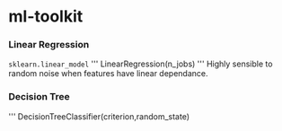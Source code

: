 # ml-toolkit

### Linear Regression
`sklearn.linear_model`
'''
LinearRegression(n_jobs)
'''
Highly sensible to random noise when features have linear dependance.

### Decision Tree
'''
DecisionTreeClassifier(criterion,random_state)
